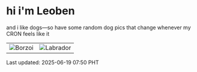 # hi i'm Leoben

and i like dogs—so have some random dog pics that change whenever my CRON feels like it

|  |  |
|--------|----------|
| ![Borzoi](https://random-dog-vercel.vercel.app/api/random-borzoi?v=1750290626) | ![Labrador](https://random-dog-vercel.vercel.app/api/random-labrador?v=1750290626) |

Last updated: 2025-06-19 07:50 PHT
